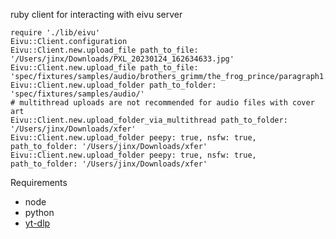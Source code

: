 ruby client for interacting with eivu server

```
require './lib/eivu'
Eivu::Client.configuration
Eivu::Client.new.upload_file path_to_file: '/Users/jinx/Downloads/PXL_20230124_162634633.jpg'
Eivu::Client.new.upload_file path_to_file: 'spec/fixtures/samples/audio/brothers_grimm/the_frog_prince/paragraph1.mp3'
Eivu::Client.new.upload_folder path_to_folder: 'spec/fixtures/samples/audio/'
# multithread uploads are not recommended for audio files with cover art
Eivu::Client.new.upload_folder_via_multithread path_to_folder: '/Users/jinx/Downloads/xfer'
Eivu::Client.new.upload_folder peepy: true, nsfw: true, path_to_folder: '/Users/jinx/Downloads/xfer'
Eivu::Client.new.upload_folder peepy: true, nsfw: true, path_to_folder: '/Users/jinx/Downloads/xfer'
```



Requirements
- node
- python
- [yt-dlp](https://github.com/yt-dlp/yt-dlp)

